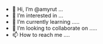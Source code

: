 - 👋 Hi, I’m @amyrut ...
- 👀 I’m interested in ...
- 🌱 I’m currently learning .....
- 💞️ I’m looking to collaborate on .....
- 📫 How to reach me ....

<!---
amyrut/amyrut is a ✨ special ✨ repository because its `README.md` (this file) appears on your GitHub profile.
You can click the Preview link to take a look at your changes.
--->
